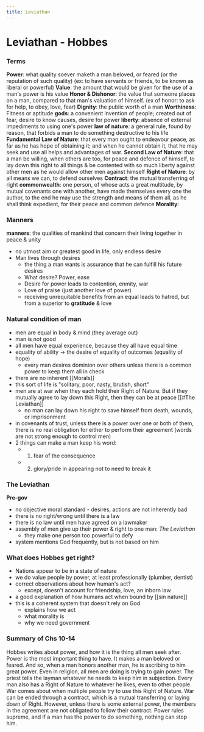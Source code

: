 ```yaml
---
title: Leviathan
---
```


# Leviathan - Hobbes

### Terms
**Power**: what quality soever maketh a man beloved, or feared (or the reputation of such quality)
	(ex: to have servants or friends, to be known as liberal or powerful)
**Value**: the amount that would be given for the use of a man's power is his value
**Honor & Dishonor**: the value that someone places on a man, compared to that man's valuation of himself. 
	(ex of honor: to ask for help, to obey, love, fear)
**Dignity**: the public worth of a man
**Worthiness**: Fitness or aptitude
**gods**: a convenient invention of people; created out of fear, desire to know causes, desire for power
**liberty**: absence of external impediments to using one's power
**law of nature**: a general rule, found by reason, that forbids a man to do something destructive to his life
**Fundamental Law of Nature**: that every man ought to endeavour peace, as far as he has hope of obtaining it; and when he cannot obtain it, that he may seek and use all helps and advantages of war.
**Second Law of Nature**: that a man be willing, when others are too, for peace and defence of himself, to lay down this right to all things & be contented with so much liberty against other men as he would allow other men against himself
**Right of Nature**: by all means we can, to defend ourselves
**Contract**: the mutual transferring of right
**commonwealth**: one person, of whose acts a great multitude, by mutual covenants one with another, have made themselves every one the author, to the end he may use the strength and means of them all, as he shall think expedient, for their peace and common defence
**Morality**: 

### Manners
**manners**: the qualities of mankind that concern their living together in peace & unity
- no utmost aim or greatest good in life, only endless desire
- Man lives through desires
	- the thing a man wants is assurance that he can fulfill his future desires
	- What desire? Power, ease
	- Desire for power leads to contention, enmity, war
	- Love of praise (just another love of power)
	- receiving unrequitable benefits from an equal leads to hatred, but from a superior to **gratitude** & love
	
### Natural condition of man
- men are equal in body & mind (they average out)
- man is not good
- all men have equal experience, because they all have equal time
- equality of ability -> the desire of equality of outcomes (equality of hope)
	- every man desires dominion over others unless there is a common power to keep them all in check
- there are no inherent [[Morals]] 
- this sort of life is "solitary, poor, nasty, brutish, short"
- men are at war when they each hold their Right of Nature. But if they mutually agree to lay down this Right, then they can be at peace [[#The Leviathan]]
	- no man can lay down his right to save himself from death, wounds, or imprisonment
- in covenants of trust, unless there is a power over one or both of them, there is no real obligation for either to perform their agreement (words are not strong enough to control men)
- 2 things can make a man keep his word:
	- 1. fear of the consequence
	- 2. glory/pride in appearing not to need to break it


### The Leviathan
**Pre-gov**
- no objective moral standard - desires, actions are not inherently bad
- there is no right/wrong until there is a law
- there is no law until men have agreed on a lawmaker
- assembly of men give up their power & right to one man: *The Leviathan*
	- they make one person too powerful to defy
- system mentions God frequently, but is not based on him
	
	
### What does Hobbes get right?
- Nations appear to be in a state of nature
- we do value people by power, at least professionally (plumber, dentist)
- correct observations about how human's act?
	- except, doesn't account for friendship, love, an inborn law
- a good explanation of how humans act when bound by [[sin nature]]
- this is a coherent system that doesn't rely on God
	- explains how we act
	- what morality is
	- why we need government

	
### Summary of Chs 10-14
Hobbes writes about power, and how it is the thing all men seek after. Power is the most important thing to have. It makes a man beloved or feared. And so, when a man honors another man, he is ascribing to him great power. Even in religion, all men are doing is trying to gain power. The priest tells the layman whatever he needs to keep him in subjection. Every man also has a Right of Nature to whatever he likes, even to other people. War comes about when multiple people try to use this Right of Nature. War can be ended through a contract, which is a mutual transferring or laying down of Right. However, unless there is some external power, the members in the agreement are not obligated to follow their contract. Power rules supreme, and if a man has the power to do something, nothing can stop him.
